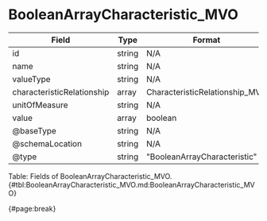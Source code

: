 <!--
    ATTENTION: This file was generated via gradle!
               Do NOT manually edit this file! Any such changes will be overwritten!
-->

# BooleanArrayCharacteristic_MVO

| Field | Type | Format | Required |
| ------- | ------- | ------- | --- |
| id | string | N/A | No |
| name | string | N/A | No |
| valueType | string | N/A | No |
| characteristicRelationship | array | CharacteristicRelationship_MVO | No |
| unitOfMeasure | string | N/A | No |
| value | array | boolean | Yes |
| @baseType | string | N/A | No |
| @schemaLocation | string | N/A | No |
| @type | string | "BooleanArrayCharacteristic" | Yes |

Table: Fields of BooleanArrayCharacteristic_MVO. {#tbl:BooleanArrayCharacteristic_MVO.md:BooleanArrayCharacteristic_MVO}

{#page:break}
